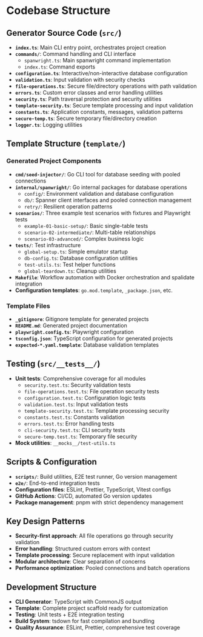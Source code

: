 # Codebase Structure

## Generator Source Code (`src/`)
- **`index.ts`**: Main CLI entry point, orchestrates project creation
- **`commands/`**: Command handling and CLI interface
  - `spanwright.ts`: Main spanwright command implementation
  - `index.ts`: Command exports
- **`configuration.ts`**: Interactive/non-interactive database configuration
- **`validation.ts`**: Input validation with security checks
- **`file-operations.ts`**: Secure file/directory operations with path validation
- **`errors.ts`**: Custom error classes and error handling utilities
- **`security.ts`**: Path traversal protection and security utilities
- **`template-security.ts`**: Secure template processing and input validation
- **`constants.ts`**: Application constants, messages, validation patterns
- **`secure-temp.ts`**: Secure temporary file/directory creation
- **`logger.ts`**: Logging utilities

## Template Structure (`template/`)
### Generated Project Components
- **`cmd/seed-injector/`**: Go CLI tool for database seeding with pooled connections
- **`internal/spanwright/`**: Go internal packages for database operations
  - `config/`: Environment validation and database configuration
  - `db/`: Spanner client interfaces and pooled connection management
  - `retry/`: Resilient operation patterns
- **`scenarios/`**: Three example test scenarios with fixtures and Playwright tests
  - `example-01-basic-setup/`: Basic single-table tests
  - `scenario-02-intermediate/`: Multi-table relationships
  - `scenario-03-advanced/`: Complex business logic
- **`tests/`**: Test infrastructure
  - `global-setup.ts`: Simple emulator startup
  - `db-config.ts`: Database configuration utilities
  - `test-utils.ts`: Test helper functions
  - `global-teardown.ts`: Cleanup utilities
- **`Makefile`**: Workflow automation with Docker orchestration and spalidate integration
- **Configuration templates**: `go.mod.template`, `_package.json`, etc.

### Template Files
- **`_gitignore`**: Gitignore template for generated projects
- **`README.md`**: Generated project documentation
- **`playwright.config.ts`**: Playwright configuration
- **`tsconfig.json`**: TypeScript configuration for generated projects
- **`expected-*.yaml.template`**: Database validation templates

## Testing (`src/__tests__/`)
- **Unit tests**: Comprehensive coverage for all modules
  - `security.test.ts`: Security validation tests
  - `file-operations.test.ts`: File operation security tests
  - `configuration.test.ts`: Configuration logic tests
  - `validation.test.ts`: Input validation tests
  - `template-security.test.ts`: Template processing security
  - `constants.test.ts`: Constants validation
  - `errors.test.ts`: Error handling tests
  - `cli-security.test.ts`: CLI security tests
  - `secure-temp.test.ts`: Temporary file security
- **Mock utilities**: `__mocks__/test-utils.ts`

## Scripts & Configuration
- **`scripts/`**: Build utilities, E2E test runner, Go version management
- **`e2e/`**: End-to-end integration tests
- **Configuration files**: ESLint, Prettier, TypeScript, Vitest configs
- **GitHub Actions**: CI/CD, automated Go version updates
- **Package management**: pnpm with strict dependency management

## Key Design Patterns
- **Security-first approach**: All file operations go through security validation
- **Error handling**: Structured custom errors with context
- **Template processing**: Secure replacement with input validation
- **Modular architecture**: Clear separation of concerns
- **Performance optimization**: Pooled connections and batch operations

## Development Structure
- **CLI Generator**: TypeScript with CommonJS output
- **Template**: Complete project scaffold ready for customization
- **Testing**: Unit tests + E2E integration testing
- **Build System**: tsdown for fast compilation and bundling
- **Quality Assurance**: ESLint, Prettier, comprehensive test coverage
